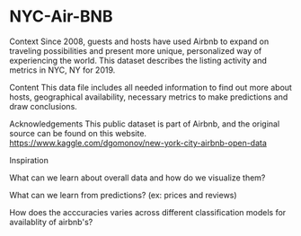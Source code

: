# NYC-Air-BNB

Context
Since 2008, guests and hosts have used Airbnb to expand on traveling possibilities and present more unique, personalized way of experiencing the world. This dataset describes the listing activity and metrics in NYC, NY for 2019.

Content
This data file includes all needed information to find out more about hosts, geographical availability, necessary metrics to make predictions and draw conclusions.

Acknowledgements
This public dataset is part of Airbnb, and the original source can be found on this website. https://www.kaggle.com/dgomonov/new-york-city-airbnb-open-data


Inspiration

What can we learn about overall data and how do we visualize them?

What can we learn from predictions? (ex: prices and reviews)

How does the acccuracies varies across different classification models for availablity of airbnb's?
